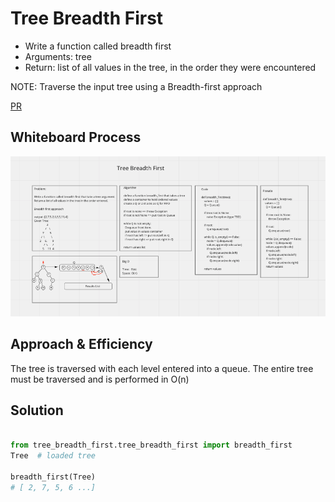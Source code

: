 # Tree Breadth First

- Write a function called breadth first
- Arguments: tree
- Return: list of all values in the tree, in the order they were encountered

NOTE: Traverse the input tree using a Breadth-first approach

[PR](https://github.com/idcargill/data-structures-and-algorithms/compare/tree-breadth-first?expand=1)

## Whiteboard Process

![whiteboard](tree_breadth_first.png)

## Approach & Efficiency

The tree is traversed with each level entered into a queue.
The entire tree must be traversed and is performed in O(n)

## Solution
<!-- Show how to run your code, and examples of it in action -->

```python

from tree_breadth_first.tree_breadth_first import breadth_first
Tree  # loaded tree

breadth_first(Tree)
# [ 2, 7, 5, 6 ...]


```
